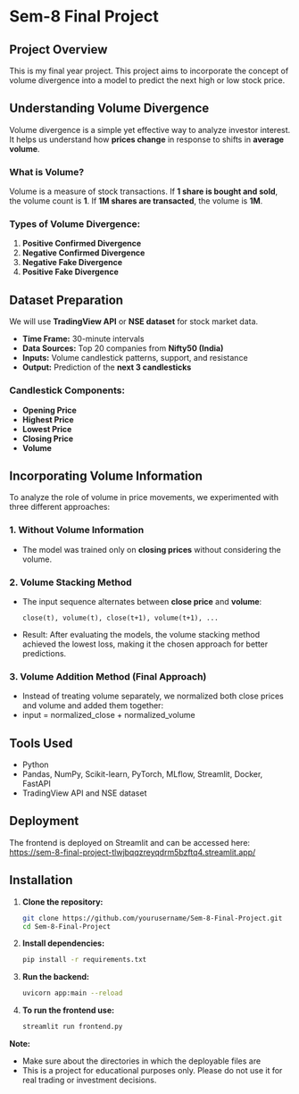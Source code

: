 # Sem-8 Final Project  

## Project Overview  
This is my final year project. This project aims to incorporate the concept of volume divergence into a model to predict the next high or low stock price.  

## Understanding Volume Divergence  
Volume divergence is a simple yet effective way to analyze investor interest. It helps us understand how **prices change** in response to shifts in **average volume**.  

### What is Volume?  
Volume is a measure of stock transactions. If **1 share is bought and sold**, the volume count is **1**. If **1M shares are transacted**, the volume is **1M**.  

### Types of Volume Divergence:  
1. **Positive Confirmed Divergence**  
2. **Negative Confirmed Divergence**  
3. **Negative Fake Divergence**  
4. **Positive Fake Divergence**  

## Dataset Preparation  
We will use **TradingView API** or **NSE dataset** for stock market data.  
- **Time Frame:** 30-minute intervals  
- **Data Sources:** Top 20 companies from **Nifty50 (India)**  
- **Inputs:** Volume candlestick patterns, support, and resistance  
- **Output:** Prediction of the **next 3 candlesticks**  

### Candlestick Components:  
- **Opening Price**  
- **Highest Price**  
- **Lowest Price**  
- **Closing Price**  
- **Volume**  

## Incorporating Volume Information  
To analyze the role of volume in price movements, we experimented with three different approaches:  

### 1. **Without Volume Information**  
- The model was trained only on **closing prices** without considering the volume.  

### 2. **Volume Stacking Method**  
- The input sequence alternates between **close price** and **volume**:  
  ```plaintext
  close(t), volume(t), close(t+1), volume(t+1), ...
- Result: After evaluating the models, the volume stacking method achieved the lowest loss, making it the chosen approach for better predictions.
### 3. **Volume Addition Method (Final Approach)**
- Instead of treating volume separately, we normalized both close prices and volume and added them together:
- input = normalized_close + normalized_volume

## Tools Used
- Python
- Pandas, NumPy, Scikit-learn, PyTorch, MLflow, Streamlit, Docker, FastAPI
- TradingView API and NSE dataset

## Deployment
The frontend is deployed on Streamlit and can be accessed here:
https://sem-8-final-project-tlwjbqqzreyqdrm5bzftq4.streamlit.app/

## Installation

1. **Clone the repository:**

   ```bash
   git clone https://github.com/yourusername/Sem-8-Final-Project.git
   cd Sem-8-Final-Project
2. **Install dependencies:**
   ```bash
   pip install -r requirements.txt
3. **Run the backend:**
   ```bash
   uvicorn app:main --reload
4. **To run the frontend use:**
   ```bash
   streamlit run frontend.py

**Note:**
- Make sure about the directories in which the deployable files are
- This is a project for educational purposes only. Please do not use it for real trading or investment decisions.


